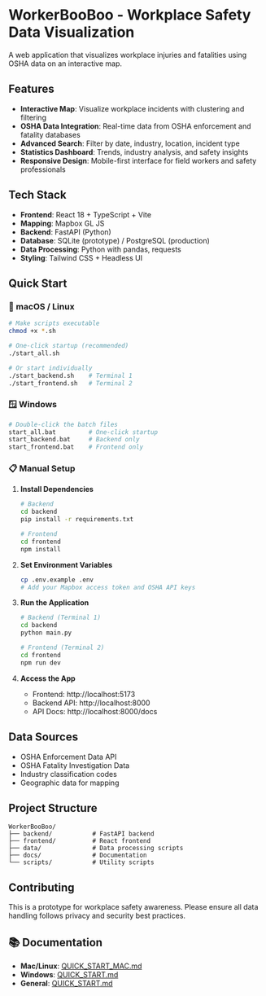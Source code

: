 # WorkerBooBoo - Workplace Safety Data Visualization

A web application that visualizes workplace injuries and fatalities using OSHA data on an interactive map.

## Features

- **Interactive Map**: Visualize workplace incidents with clustering and filtering
- **OSHA Data Integration**: Real-time data from OSHA enforcement and fatality databases
- **Advanced Search**: Filter by date, industry, location, incident type
- **Statistics Dashboard**: Trends, industry analysis, and safety insights
- **Responsive Design**: Mobile-first interface for field workers and safety professionals

## Tech Stack

- **Frontend**: React 18 + TypeScript + Vite
- **Mapping**: Mapbox GL JS
- **Backend**: FastAPI (Python)
- **Database**: SQLite (prototype) / PostgreSQL (production)
- **Data Processing**: Python with pandas, requests
- **Styling**: Tailwind CSS + Headless UI

## Quick Start

### 🍎 macOS / Linux
```bash
# Make scripts executable
chmod +x *.sh

# One-click startup (recommended)
./start_all.sh

# Or start individually
./start_backend.sh    # Terminal 1
./start_frontend.sh   # Terminal 2
```

### 🪟 Windows
```bash
# Double-click the batch files
start_all.bat         # One-click startup
start_backend.bat     # Backend only
start_frontend.bat    # Frontend only
```

### 📋 Manual Setup
1. **Install Dependencies**
   ```bash
   # Backend
   cd backend
   pip install -r requirements.txt
   
   # Frontend
   cd frontend
   npm install
   ```

2. **Set Environment Variables**
   ```bash
   cp .env.example .env
   # Add your Mapbox access token and OSHA API keys
   ```

3. **Run the Application**
   ```bash
   # Backend (Terminal 1)
   cd backend
   python main.py
   
   # Frontend (Terminal 2)
   cd frontend
   npm run dev
   ```

4. **Access the App**
   - Frontend: http://localhost:5173
   - Backend API: http://localhost:8000
   - API Docs: http://localhost:8000/docs

## Data Sources

- OSHA Enforcement Data API
- OSHA Fatality Investigation Data
- Industry classification codes
- Geographic data for mapping

## Project Structure

```
WorkerBooBoo/
├── backend/           # FastAPI backend
├── frontend/          # React frontend
├── data/              # Data processing scripts
├── docs/              # Documentation
└── scripts/           # Utility scripts
```

## Contributing

This is a prototype for workplace safety awareness. Please ensure all data handling follows privacy and security best practices.

## 📚 Documentation

- **Mac/Linux**: [QUICK_START_MAC.md](QUICK_START_MAC.md)
- **Windows**: [QUICK_START.md](QUICK_START.md)
- **General**: [QUICK_START.md](QUICK_START.md)
